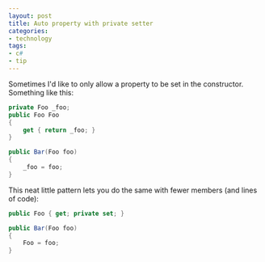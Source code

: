 ```yaml
---
layout: post
title: Auto property with private setter
categories:
- technology
tags:
- c#
- tip
---
```

Sometimes I'd like to only allow a property to be set in the constructor. Something like this:
``` csharp
private Foo _foo;
public Foo Foo
{
	get { return _foo; }
}

public Bar(Foo foo)
{
	_foo = foo;
}
```

This neat little pattern lets you do the same with fewer members (and lines of code):
``` csharp
public Foo { get; private set; }

public Bar(Foo foo)
{
	Foo = foo;
}
```
